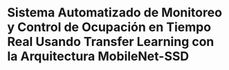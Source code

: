 # Sistema Automatizado de Monitoreo y Control de Ocupación en Tiempo Real Usando Transfer Learning con la Arquitectura MobileNet-SSD
